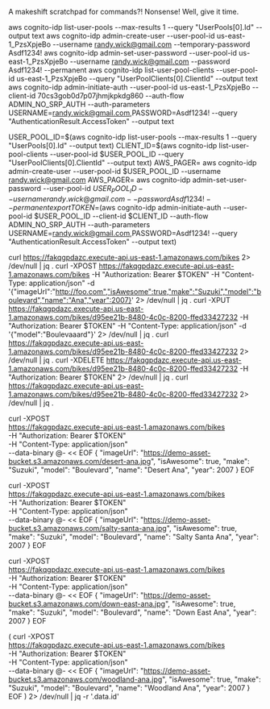 A makeshift scratchpad for commands?!  Nonsense!  Well, give it time.


aws cognito-idp list-user-pools --max-results 1 --query "UserPools[0].Id" --output text
aws cognito-idp admin-create-user --user-pool-id us-east-1_PzsXpjeBo --username randy.wick@gmail.com --temporary-password Asdf1234!
aws cognito-idp admin-set-user-password --user-pool-id us-east-1_PzsXpjeBo --username randy.wick@gmail.com --password Asdf1234! --permanent
aws cognito-idp list-user-pool-clients --user-pool-id us-east-1_PzsXpjeBo --query "UserPoolClients[0].ClientId" --output text
aws cognito-idp admin-initiate-auth --user-pool-id us-east-1_PzsXpjeBo --client-id 70cs3gob0d7p07jhmjkpkdg860 --auth-flow ADMIN_NO_SRP_AUTH --auth-parameters USERNAME=randy.wick@gmail.com,PASSWORD=Asdf1234! --query "AuthenticationResult.AccessToken" --output text

USER_POOL_ID=$(aws cognito-idp list-user-pools --max-results 1 --query "UserPools[0].Id" --output text)
CLIENT_ID=$(aws cognito-idp list-user-pool-clients --user-pool-id $USER_POOL_ID --query "UserPoolClients[0].ClientId" --output text)
AWS_PAGER= aws cognito-idp admin-create-user --user-pool-id $USER_POOL_ID --username randy.wick@gmail.com
AWS_PAGER= aws cognito-idp admin-set-user-password --user-pool-id $USER_POOL_ID --username randy.wick@gmail.com --password Asdf1234! --permanent
export TOKEN=$(aws cognito-idp admin-initiate-auth --user-pool-id $USER_POOL_ID --client-id $CLIENT_ID --auth-flow ADMIN_NO_SRP_AUTH --auth-parameters USERNAME=randy.wick@gmail.com,PASSWORD=Asdf1234! --query "AuthenticationResult.AccessToken" --output text)

curl https://fakqgpdazc.execute-api.us-east-1.amazonaws.com/bikes 2> /dev/null | jq .
curl -XPOST https://fakqgpdazc.execute-api.us-east-1.amazonaws.com/bikes -H "Authorization: Bearer $TOKEN" -H "Content-Type: application/json" -d '{"imageUrl":"http://foo.com","isAwesome":true,"make":"Suzuki","model":"boulevard","name":"Ana","year":2007}' 2> /dev/null | jq .
curl -XPUT https://fakqgpdazc.execute-api.us-east-1.amazonaws.com/bikes/d95ee21b-8480-4c0c-8200-ffed33427232 -H "Authorization: Bearer $TOKEN" -H "Content-Type: application/json" -d '{"model":"Boulevaaard"}' 2> /dev/null | jq .
curl https://fakqgpdazc.execute-api.us-east-1.amazonaws.com/bikes/d95ee21b-8480-4c0c-8200-ffed33427232 2> /dev/null | jq .
curl -XDELETE https://fakqgpdazc.execute-api.us-east-1.amazonaws.com/bikes/d95ee21b-8480-4c0c-8200-ffed33427232 -H "Authorization: Bearer $TOKEN" 2> /dev/null | jq .
curl https://fakqgpdazc.execute-api.us-east-1.amazonaws.com/bikes/d95ee21b-8480-4c0c-8200-ffed33427232 2> /dev/null | jq .

curl -XPOST \
  https://fakqgpdazc.execute-api.us-east-1.amazonaws.com/bikes \
  -H "Authorization: Bearer $TOKEN" \
  -H "Content-Type: application/json" \
  --data-binary @- << EOF
{
  "imageUrl": "https://demo-asset-bucket.s3.amazonaws.com/desert-ana.jpg",
  "isAwesome": true,
  "make": "Suzuki",
  "model": "Boulevard",
  "name": "Desert Ana",
  "year": 2007
}
EOF

curl -XPOST \
  https://fakqgpdazc.execute-api.us-east-1.amazonaws.com/bikes \
  -H "Authorization: Bearer $TOKEN" \
  -H "Content-Type: application/json" \
  --data-binary @- << EOF
{
  "imageUrl": "https://demo-asset-bucket.s3.amazonaws.com/salty-santa-ana.jpg",
  "isAwesome": true,
  "make": "Suzuki",
  "model": "Boulevard",
  "name": "Salty Santa Ana",
  "year": 2007
}
EOF

curl -XPOST \
  https://fakqgpdazc.execute-api.us-east-1.amazonaws.com/bikes \
  -H "Authorization: Bearer $TOKEN" \
  -H "Content-Type: application/json" \
  --data-binary @- << EOF
{
  "imageUrl": "https://demo-asset-bucket.s3.amazonaws.com/down-east-ana.jpg",
  "isAwesome": true,
  "make": "Suzuki",
  "model": "Boulevard",
  "name": "Down East Ana",
  "year": 2007
}
EOF

(
curl -XPOST \
  https://fakqgpdazc.execute-api.us-east-1.amazonaws.com/bikes \
  -H "Authorization: Bearer $TOKEN" \
  -H "Content-Type: application/json" \
  --data-binary @- << EOF
{
  "imageUrl": "https://demo-asset-bucket.s3.amazonaws.com/woodland-ana.jpg",
  "isAwesome": true,
  "make": "Suzuki",
  "model": "Boulevard",
  "name": "Woodland Ana",
  "year": 2007
}
EOF
) 2> /dev/null | jq -r '.data.id'
